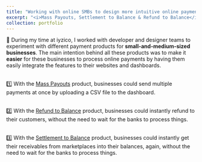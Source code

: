 ```yaml
---
title: "Working with online SMBs to design more intuitive online payment mechnanisms 💳"
excerpt: "<i>Mass Payouts, Settlement to Balance & Refund to Balance</i><br/><img src='/images/financialservices-1.png'>"
collection: portfolio
---
```


💸 During my time at iyzico, I worked with developer and designer teams to experiment with different payment products for <b>small-and-medium-sized businesses</b>. The main intention behind all these products was to make it <b>easier</b> for these businesses to process online payments by having them easily integrate the features to their websites and dashboards.

<br/> 1️⃣  With the [Mass Payouts](https://dev.iyzipay.com/en/mass-payouts) product, businesses could send multiple payments at once by uploading a CSV file to the dashboard.

<br/> 2️⃣  With the [Refund to Balance](https://dev.iyzipay.com/en/iyzico-hesabina-iade) product, businesses could instantly refund to their customers, without the need to wait for the banks to process things.

<br/> 3️⃣  With the [Settlement to Balance](https://dev.iyzipay.com/en/iyzico-hesabina-para-transferi) product, businesses could instantly get their receivables from marketplaces into their balances, again, without the need to wait for the banks to process things.
